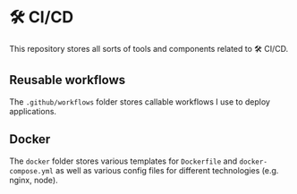 # 🛠 CI/CD
This repository stores all sorts of tools and components related to 🛠 CI/CD.

## Reusable workflows
The `.github/workflows` folder stores callable workflows I use to deploy applications.

## Docker
The `docker` folder stores various templates for `Dockerfile` and `docker-compose.yml` as well as various config files for different technologies (e.g. nginx, node).

